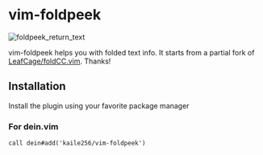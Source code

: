# vim-foldpeek
![foldpeek_return_text](https://user-images.githubusercontent.com/46470475/71477391-150c7a00-282d-11ea-909a-4d7f19f56a75.jpg)

vim-foldpeek helps you with folded text info.
It starts from a partial fork of
[LeafCage/foldCC.vim](https://github.com/LeafCage/foldCC.vim).
Thanks!

## Installation

Install the plugin using your favorite package manager

### For dein.vim

```vim
call dein#add('kaile256/vim-foldpeek')
```
